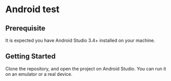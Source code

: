 # Android test

## Prerequisite
It is expected you have Android Studio 3.4+ installed on your machine.

## Getting Started
Clone the repository, and open the project on Android Studio. You can run it on an emulator or a real device.
